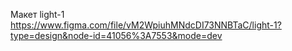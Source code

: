 Макет light-1
https://www.figma.com/file/vM2WpiuhMNdcDI73NNBTaC/light-1?type=design&node-id=41056%3A7553&mode=dev